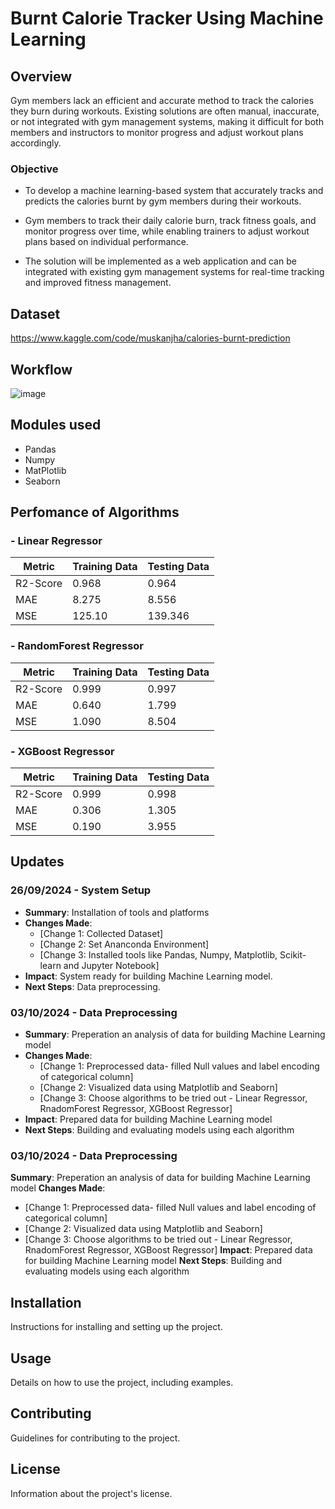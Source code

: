 # Burnt Calorie Tracker Using Machine Learning

## Overview
Gym members lack an efficient and accurate method to track the calories they burn during workouts. Existing solutions are often manual, inaccurate, or not integrated with gym management systems, making it difficult for both members and instructors to monitor progress and adjust workout plans accordingly.

### Objective
- To develop a machine learning-based system that accurately tracks and predicts the calories burnt by gym members during their workouts.

- Gym members to track their daily calorie burn, track fitness goals, and monitor progress over time, while enabling trainers to adjust workout plans based on individual performance. 

- The solution will be implemented as a web application and can be integrated with existing gym management systems for real-time tracking and improved fitness management.



## Dataset 
https://www.kaggle.com/code/muskanjha/calories-burnt-prediction

## Workflow
![image](https://github.com/user-attachments/assets/2cd833a2-5fde-4376-9f80-4497604125f6)

## Modules used
- Pandas
- Numpy
- MatPlotlib
- Seaborn
  
## Perfomance of Algorithms
### - Linear Regressor
  |      Metric     |  Training Data  |   Testing Data  |
  |-----------------|-----------------|-----------------|
  |    R2-Score     |       0.968     |      0.964      |
  |       MAE       |       8.275     |      8.556      |
  |       MSE       |      125.10     |     139.346     |


### - RandomForest Regressor
  |      Metric     |  Training Data  |   Testing Data  |
  |-----------------|-----------------|-----------------|
  |    R2-Score     |       0.999     |      0.997      |
  |       MAE       |       0.640     |      1.799      |
  |       MSE       |       1.090     |      8.504      |


### - XGBoost Regressor
  |      Metric     |  Training Data  |   Testing Data  |
  |-----------------|-----------------|-----------------|
  |    R2-Score     |       0.999     |      0.998      |
  |       MAE       |       0.306     |      1.305      |
  |       MSE       |       0.190     |      3.955      |


## Updates

### 26/09/2024 - System Setup
- **Summary**: Installation of tools and platforms
- **Changes Made**:
  - [Change 1: Collected Dataset]
  - [Change 2: Set Ananconda Environment]
  - [Change 3: Installed tools like Pandas, Numpy, Matplotlib, Scikit-learn and Jupyter Notebook]
- **Impact**: System ready for building Machine Learning model.
- **Next Steps**: Data preprocessing.

### 03/10/2024 - Data Preprocessing
- **Summary**: Preperation an analysis of data for building Machine Learning model
- **Changes Made**:
  - [Change 1: Preprocessed data- filled Null values and label encoding of categorical column]
  - [Change 2: Visualized data using Matplotlib and Seaborn]
  - [Change 3: Choose algorithms to be tried out - Linear Regressor, RnadomForest Regressor, XGBoost Regressor]
- **Impact**: Prepared data for building Machine Learning model
- **Next Steps**: Building and evaluating models using each algorithm

### 03/10/2024 - Data Preprocessing
**Summary**: Preperation an analysis of data for building Machine Learning model
**Changes Made**:
  - [Change 1: Preprocessed data- filled Null values and label encoding of categorical column]
  - [Change 2: Visualized data using Matplotlib and Seaborn]
  - [Change 3: Choose algorithms to be tried out - Linear Regressor, RnadomForest Regressor, XGBoost Regressor]
**Impact**: Prepared data for building Machine Learning model
**Next Steps**: Building and evaluating models using each algorithm

## Installation
Instructions for installing and setting up the project.

## Usage
Details on how to use the project, including examples.

## Contributing
Guidelines for contributing to the project.

## License
Information about the project's license.



      
